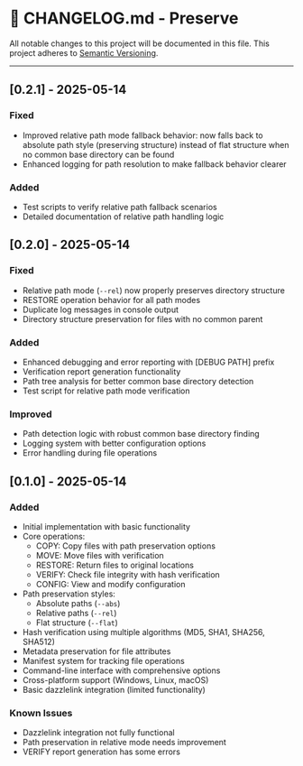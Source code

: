 # 📜 CHANGELOG.md - Preserve

All notable changes to this project will be documented in this file. This project adheres to [Semantic Versioning](https://semver.org/).

---

## [0.2.1] - 2025-05-14

### Fixed
- Improved relative path mode fallback behavior: now falls back to absolute path style (preserving structure) instead of flat structure when no common base directory can be found
- Enhanced logging for path resolution to make fallback behavior clearer

### Added
- Test scripts to verify relative path fallback scenarios
- Detailed documentation of relative path handling logic

## [0.2.0] - 2025-05-14

### Fixed
- Relative path mode (`--rel`) now properly preserves directory structure
- RESTORE operation behavior for all path modes
- Duplicate log messages in console output
- Directory structure preservation for files with no common parent

### Added
- Enhanced debugging and error reporting with [DEBUG PATH] prefix
- Verification report generation functionality
- Path tree analysis for better common base directory detection
- Test script for relative path mode verification

### Improved
- Path detection logic with robust common base directory finding
- Logging system with better configuration options
- Error handling during file operations

## [0.1.0] - 2025-05-14

### Added
- Initial implementation with basic functionality
- Core operations:
  - COPY: Copy files with path preservation options
  - MOVE: Move files with verification
  - RESTORE: Return files to original locations
  - VERIFY: Check file integrity with hash verification
  - CONFIG: View and modify configuration
- Path preservation styles:
  - Absolute paths (`--abs`)
  - Relative paths (`--rel`)
  - Flat structure (`--flat`)
- Hash verification using multiple algorithms (MD5, SHA1, SHA256, SHA512)
- Metadata preservation for file attributes
- Manifest system for tracking file operations
- Command-line interface with comprehensive options
- Cross-platform support (Windows, Linux, macOS)
- Basic dazzlelink integration (limited functionality)

### Known Issues
- Dazzlelink integration not fully functional
- Path preservation in relative mode needs improvement
- VERIFY report generation has some errors
